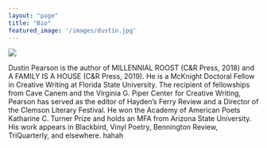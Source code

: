 ```yaml
---
layout: "page"
title: "Bio"
featured_image: '/images/dustin.jpg'
---
```


![]({{site.baseurl}}/images/dustin.jpg)

Dustin Pearson is the author of MILLENNIAL ROOST (C&R Press, 2018) and A FAMILY IS A HOUSE (C&R Press, 2019). He is a McKnight Doctoral Fellow in Creative Writing at Florida State University. The recipient of fellowships from Cave Canem and the Virginia G. Piper Center for Creative Writing, Pearson has served as the editor of Hayden’s Ferry Review and a Director of the Clemson Literary Festival. He won the Academy of American Poets Katharine C. Turner Prize and holds an MFA from Arizona State University. His work appears in Blackbird, Vinyl Poetry, Bennington Review, TriQuarterly, and elsewhere. hahah
